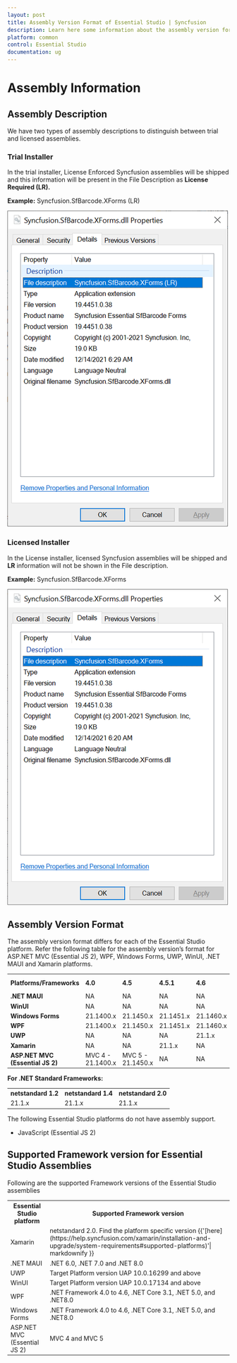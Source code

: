 ```yaml
---
layout: post
title: Assembly Version Format of Essential Studio | Syncfusion
description: Learn here some information about the assembly version format of Syncfusion Essential Studio and more details.
platform: common
control: Essential Studio
documentation: ug
---
```


# Assembly Information

## Assembly Description

We have two types of assembly descriptions to distinguish between trial and licensed assemblies.

### Trial Installer

In the trial installer, License Enforced Syncfusion assemblies will be shipped and this information will be present in the File Description as **License Required (LR).**

**Example:** Syncfusion.SfBarcode.XForms (LR)

![Assembly Details](Documentation-Setup_images/Assembly-Description_img1.png)

### Licensed Installer

In the License installer, licensed Syncfusion assemblies will be shipped and **LR** information will not be shown in the File description.

**Example:** Syncfusion.SfBarcode.XForms

![Assembly Details](Documentation-Setup_images/Assembly-Description_img2.png)


## Assembly Version Format

The assembly version format differs for each of the Essential Studio platform. Refer the following table for the assembly version’s format for ASP.NET MVC (Essential JS 2), WPF, Windows Forms, UWP, WinUI, .NET MAUI and Xamarin platforms.



<table>
<tr>
<td>
<b>Platforms/Frameworks</b></td><td>
<b>4.0</b></td><td>
<b>4.5</b></td><td>
<b>4.5.1</b></td><td>
<b>4.6</b></td><td>
<b>netcoreapp3.1</b></td><td>
<b>net 5.0</b></td><td>
<b>net 6.0</b></td><td>
<b>net 7.0</b></td><td>
<b>net 8.0</b></td><td>
<b>uap10.0</b></td></tr>
<tr>
<td>
<b>.NET MAUI</b></td><td>
NA</td><td>
NA</td><td>
NA</td><td>
NA</td><td>
NA</td><td>
NA</td><td>
21.1.x</td><td>
21.1.x</td><td>
23.1.x</td><td>
NA</td></tr>
<tr>
<td>
<b>WinUI</b></td><td>
NA</td><td>
NA</td><td>
NA</td><td>
NA</td><td>
NA</td><td>
21.1.x</td><td>
NA</td><td>
NA</td><td>
NA</td><td>
21.1.x</td></tr>
<tr>
<td>
<b>Windows Forms</b></td><td>
21.1400.x</td><td>
21.1450.x</td><td>
21.1451.x</td><td>
21.1460.x</td><td>
21.1.x</td><td>
21.1.x</td><td>
NA</td><td>
NA</td><td>
NA</td><td>
NA</td></tr>
<tr>
<td>
<b>WPF</b></td><td>
21.1400.x</td><td>
21.1450.x</td><td>
21.1451.x</td><td>
21.1460.x</td><td>
21.1.x</td><td>
21.1.x</td><td>
NA</td><td>
NA</td><td>
NA</td><td>
NA</td></tr>
<tr>
<td>
<b>UWP</b></td><td>
NA</td><td>
NA</td><td>
NA</td><td>
21.1.x</td><td>
NA</td><td>
NA</td><td>
NA</td><td>
NA</td><td>
NA</td><td>
NA</td></tr>
<tr>
<td>
<b>Xamarin</b></td><td>
NA</td><td>
NA</td><td>
21.1.x</td><td>
NA</td><td>
NA</td><td>
NA</td><td>
NA</td><td>
NA</td><td>
NA</td><td>
NA</td></tr>
<tr>
<td>
<b>ASP.NET MVC (Essential JS 2)</b></td><td>
MVC 4 - 21.1400.x</td><td>
MVC 5 - 21.1450.x</td><td>
NA</td><td>
NA</td><td>
NA</td><td>
NA</td><td>
NA</td><td>
23.1.x</td><td>
NA</td><td>
NA</td></tr>
</table>

**For .NET Standard Frameworks:**

<table>
<tr>
<td>
<b>netstandard 1.2</b></td><td>
<b>netstandard 1.4</b></td><td>
<b>netstandard 2.0</b></td></tr>
<tr>
<td>
21.1.x</td><td>
21.1.x</td><td>
21.1.x</td></tr>
</table>

The following Essential Studio platforms do not have assembly support.

* JavaScript (Essential JS 2)

## Supported Framework version for Essential Studio Assemblies

Following are the supported Framework versions of the Essential Studio assemblies

<table>
<tr>
<th>Essential Studio platform</th>
<th>Supported Framework version</th>
</tr>
<tr>
<td>Xamarin</td>
<td>netstandard 2.0. Find the platform specific version {{'[here](https://help.syncfusion.com/xamarin/installation-and-upgrade/system-requirements#supported-platforms)'| markdownify }}</td>
</tr>
<tr>
<td>.NET MAUI</td>
<td>.NET 6.0, .NET 7.0 and .NET 8.0</td>
</tr>
<tr>
<td>UWP</td>
<td>Target Platform version UAP 10.0.16299 and above</td>
</tr>
<tr>
<td>WinUI</td>
<td>Target Platform version UAP 10.0.17134 and above</td>
</tr>
<tr>
<td>WPF</td>
<td>.NET Framework 4.0 to 4.6, .NET Core 3.1, .NET 5.0, and .NET8.0</td>
</tr>
<tr>
<td>Windows Forms</td>
<td>.NET Framework 4.0 to 4.6, .NET Core 3.1, .NET 5.0, and .NET8.0</td>
</tr>
<tr>
<td>ASP.NET MVC (Essential JS 2)</td>
<td>MVC 4 and MVC 5</td>
</tr>
</table>